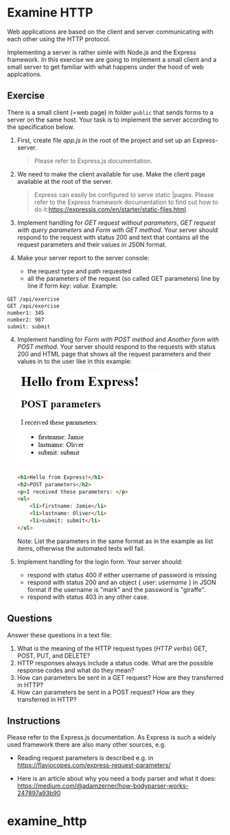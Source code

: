 # Examine HTTP

Web applications are based on the client and server communicating with each other using the HTTP protocol.

Implementing a server is rather simle with Node.js and the Express framework. In this exercise we are going to implement a small client and a small server to get familiar with what happens under the hood of web applcations.

## Exercise

There is a small client (=web page) in folder `public` that sends forms to a server on the same host. Your task is to implement the server according to the specification below.

1. First, create file _app.js_ in the root of the project and set up an Express-server.
    > Please refer to Express.js documentation.
   
2. We need to make the client available for use. Make the client page available at the root of the server. 
    
    > Express can easily be configured to serve static |pages. Please refer to the Express framework documentation to find out how to do it:<https://expressjs.com/en/starter/static-files.html>.

3.  Implement handling for _GET request without parameters_, _GET request with query parameters_ and _Form with GET method_. Your server should respond to the request with status 200 and text that contains all the request parameters and 
their values in JSON format. 

3.   Make your server report to the server console:
        - the request type and path requested
        - all the parameters of the request (so called GET parameters) line by line if form _key: value_. 
    Example:
```
GET /api/exercise
GET /api/exercise
number1: 345
number2: 987
submit: submit
```

4.  Implement handling for _Form with POST method_ and _Another form with POST method_. Your server should respond to the requests with status 200 and HTML page that shows all the request parameters and 
their values in to the user like in this example:

    ![](media/htmlpage.png)

    ```html
    <h1>Hello from Express!</h1>
    <h2>POST parameters</h2>
    <p>I received these parameters: </p>
    <ul>
        <li>firstname: Jamie</li>
        <li>lastname: Oliver</li>
        <li>submit: submit</li>
    </ul>
    ```

    Note: List the parameters in the same format as in the example as list items, otherwise the automated tests will fail.

5. Implement handling for the login form. Your server should:
    * respond with status 400 if either username of password is missing
    * respond with status 200 and an object { user: _username_ } in JSON format if the username is "mark" and the password is "giraffe".
    * respond with status 403 in any other case.

## Questions
Answer these questions in a text file:
1. What is the meaning of the  HTTP request types (_HTTP verbs_) GET, POST, PUT, and DELETE?  
2. HTTP responses always include a status code. What are the possible response codes and what do they mean?
3. How can parameters be sent in a GET request? How are they transferred in HTTP?
4.  How can parameters be sent in a POST request? How are they transferred in HTTP?

## Instructions

Please refer to the Express.js documentation. As Express is such a widely used framework there are also many other sources, e.g.

-   Reading request parameters is described e.g. in <https://flaviocopes.com/express-request-parameters/>

-   Here is an article about why you need a body parser and what it does: <https://medium.com/@adamzerner/how-bodyparser-works-247897a93b90>
# examine_http
